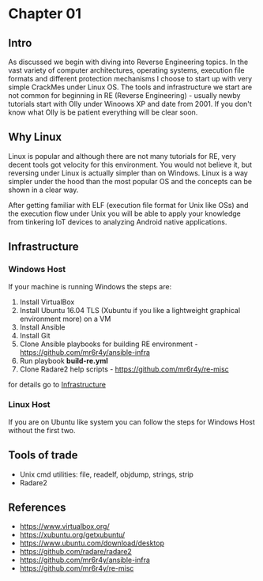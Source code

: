 # Chapter 01

## Intro

As discussed we begin with diving into Reverse Engineering topics. 
In the vast variety of computer architectures, operating systems, 
execution file formats and different protection mechanisms I choose 
to start up with very simple CrackMes under Linux OS. 
The tools and infrastructure we start are not common for beginning in RE (Reverse Engineering) - usually 
newby tutorials start with Olly under Winoows XP and date from 2001. If you don't know what Olly is
be patient everything will be clear soon.

## Why Linux

Linux is popular and although there are not many tutorials for RE,
very decent tools got velocity for this environment. You would not believe it, but
reversing under Linux is actually simpler than on Windows. Linux is a way simpler under
the hood than the most popular OS and the concepts can be shown in a clear way.

After getting familiar with ELF (execution file format for Unix like OSs) and the 
execution flow under Unix you will be able to apply your knowledge from tinkering IoT 
devices to analyzing Android native applications.

## Infrastructure

### Windows Host

If your machine is running Windows the steps are:

1. Install VirtualBox
1. Install Ubuntu 16.04 TLS (Xubuntu if you like a lightweight graphical environment more) on a VM
1. Install Ansible
1. Install Git
1. Clone Ansible playbooks for building RE environment - https://github.com/mr6r4y/ansible-infra
1. Run playbook **build-re.yml**
1. Clone Radare2 help scripts - https://github.com/mr6r4y/re-misc

for details go to [Infrastructure](../infrastructure.md)

### Linux Host

If you are on Ubuntu like system you can follow the steps for Windows Host without the first two.

## Tools of trade

* Unix cmd utilities: file, readelf, objdump, strings, strip
* Radare2

## References

* https://www.virtualbox.org/
* https://xubuntu.org/getxubuntu/
* https://www.ubuntu.com/download/desktop
* https://github.com/radare/radare2
* https://github.com/mr6r4y/ansible-infra
* https://github.com/mr6r4y/re-misc
